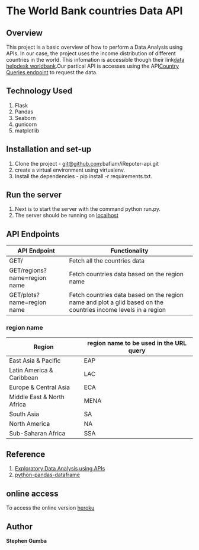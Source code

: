 # The World Bank countries Data API

## Overview

This project is a basic overview of how to perform a Data Analysis using APIs. In our case, the project uses the  income distribution of different countries in the world. This infomation is accessible though their link[data helpdesk worldbank](https://datahelpdesk.worldbank.org/knowledgebase/topics/125589-developer-information).Our partical API is accesses using the API[Country Queries endpoint](http://api.worldbank.org/v2/countries) to request the data.

## Technology Used

1. Flask
2. Pandas
3. Seaborn
4. gunicorn
5. matplotlib

## Installation and set-up

1. Clone the project - git@github.com:bafiam/iRepoter-api.git
2. create a virtual environment using virtualenv.
3. Install the dependencies - pip install -r requirements.txt.

## Run the server

1. Next is to start the server with the command python run.py.
2. The server should be running on [localhost](http://127.0.0.1:5000)

## API Endpoints

API Endpoint | Functionality
------------ | -------------
GET/| Fetch all the countries data
GET/regions?name=region name| Fetch countries data based  on the region name
GET/plots?name=region name | Fetch countries data based on the region name and plot a glid based on the countries income levels in a region

### region name

Region | region name to be used in the URL query
------------ | -------------
 East Asia & Pacific| EAP
Latin America & Caribbean|LAC
Europe & Central Asia|ECA
Middle East & North Africa|MENA
South Asia|SA
North America|NA
Sub-Saharan Africa|SSA

## Reference

1. [Exploratory Data Analysis using APIs](https://medium.com/aseladassanayake/exploratory-data-analysis-using-apis-5cee03894d52)
2. [python-pandas-dataframe](https://www.geeksforgeeks.org/python-pandas-dataframe/)

## online access

To access the online version [heroku](https://world-bank-api.herokuapp.com/)

## Author

**Stephen Gumba**

